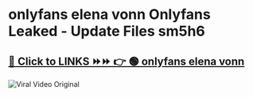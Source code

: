 
 # onlyfans elena vonn Onlyfans Leaked - Update Files sm5h6

## <h2><a href="https://clipsfans.com/onlyfans_elena_vonn&ref=git">🔗 Click to LINKS ⏩⏩ 👉 🟢 onlyfans elena vonn </a></h2>

<a href="https://clipsfans.com/onlyfans_elena_vonn&ref=git" rel="nofollow" data-target="animated-image.originalLink"><img src="https://i.ibb.co.com/xMMVF88/686577567.gif" alt="Viral Video Original" style="max-width: 100%; display: inline-block;" data-target="animated-image.originalImage"></a>

